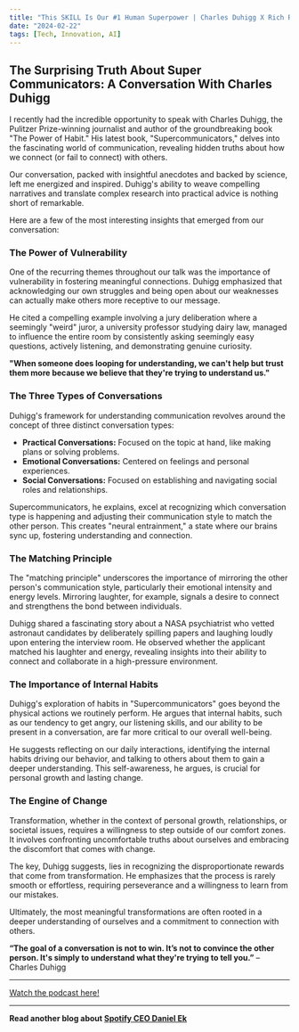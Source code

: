 ```yaml
---
title: "This SKILL Is Our #1 Human Superpower | Charles Duhigg X Rich Roll Podcast"
date: "2024-02-22"
tags: [Tech, Innovation, AI]
---
```


## The Surprising Truth About Super Communicators: A Conversation With Charles Duhigg

I recently had the incredible opportunity to speak with Charles Duhigg, the Pulitzer Prize-winning journalist and author of the groundbreaking book "The Power of Habit." His latest book, "Supercommunicators," delves into the fascinating world of communication, revealing hidden truths about how we connect (or fail to connect) with others.

Our conversation, packed with insightful anecdotes and backed by science, left me energized and inspired. Duhigg's ability to weave compelling narratives and translate complex research into practical advice is nothing short of remarkable.

Here are a few of the most interesting insights that emerged from our conversation:

### The Power of Vulnerability

One of the recurring themes throughout our talk was the importance of vulnerability in fostering meaningful connections. Duhigg emphasized that acknowledging our own struggles and being open about our weaknesses can actually make others more receptive to our message.

He cited a compelling example involving a jury deliberation where a seemingly "weird" juror, a university professor studying dairy law, managed to influence the entire room by consistently asking seemingly easy questions, actively listening, and demonstrating genuine curiosity.

**"When someone does looping for understanding, we can't help but trust them more because we believe that they're trying to understand us."**

### The Three Types of Conversations

Duhigg's framework for understanding communication revolves around the concept of three distinct conversation types:

- **Practical Conversations:** Focused on the topic at hand, like making plans or solving problems.
- **Emotional Conversations:** Centered on feelings and personal experiences.
- **Social Conversations:** Focused on establishing and navigating social roles and relationships.

Supercommunicators, he explains, excel at recognizing which conversation type is happening and adjusting their communication style to match the other person. This creates "neural entrainment," a state where our brains sync up, fostering understanding and connection.

### The Matching Principle

The "matching principle" underscores the importance of mirroring the other person's communication style, particularly their emotional intensity and energy levels. Mirroring laughter, for example, signals a desire to connect and strengthens the bond between individuals.

Duhigg shared a fascinating story about a NASA psychiatrist who vetted astronaut candidates by deliberately spilling papers and laughing loudly upon entering the interview room. He observed whether the applicant matched his laughter and energy, revealing insights into their ability to connect and collaborate in a high-pressure environment.

### The Importance of Internal Habits

Duhigg's exploration of habits in "Supercommunicators" goes beyond the physical actions we routinely perform. He argues that internal habits, such as our tendency to get angry, our listening skills, and our ability to be present in a conversation, are far more critical to our overall well-being.

He suggests reflecting on our daily interactions, identifying the internal habits driving our behavior, and talking to others about them to gain a deeper understanding. This self-awareness, he argues, is crucial for personal growth and lasting change.

### The Engine of Change

Transformation, whether in the context of personal growth, relationships, or societal issues, requires a willingness to step outside of our comfort zones. It involves confronting uncomfortable truths about ourselves and embracing the discomfort that comes with change.

The key, Duhigg suggests, lies in recognizing the disproportionate rewards that come from transformation. He emphasizes that the process is rarely smooth or effortless, requiring perseverance and a willingness to learn from our mistakes.

Ultimately, the most meaningful transformations are often rooted in a deeper understanding of ourselves and a commitment to connection with others.

**“The goal of a conversation is not to win. It’s not to convince the other person. It's simply to understand what they're trying to tell you.”** – Charles Duhigg

---

<a href="https://youtube.com/watch?v=YWamRVY9ZKg" target="_blank">Watch the podcast here!</a>

---

**Read another blog about [Spotify CEO Daniel Ek](./20230518-danielek-acquired)**
